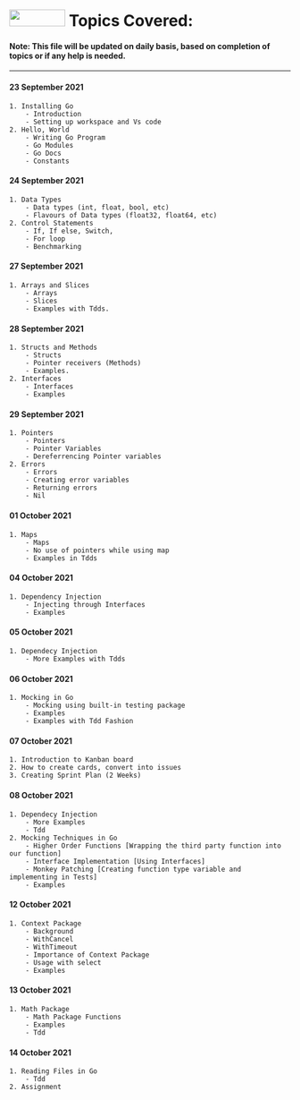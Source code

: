 # <img src="https://golang.org/lib/godoc/images/go-logo-blue.svg" width="100" height="30"> Topics Covered:
#### **Note:** This file will be updated on daily basis, based on completion of topics or if any help is needed.

---

#### 23 September 2021
    1. Installing Go 
        - Introduction
        - Setting up workspace and Vs code
    2. Hello, World
        - Writing Go Program
        - Go Modules
        - Go Docs
        - Constants

#### 24 September 2021
    1. Data Types
        - Data types (int, float, bool, etc)
        - Flavours of Data types (float32, float64, etc)
    2. Control Statements
        - If, If else, Switch, 
        - For loop
        - Benchmarking

#### 27 September 2021
    1. Arrays and Slices
        - Arrays
        - Slices
        - Examples with Tdds.

#### 28 September 2021
    1. Structs and Methods
        - Structs
        - Pointer receivers (Methods)
        - Examples.
    2. Interfaces
        - Interfaces
        - Examples

#### 29 September 2021
    1. Pointers
        - Pointers
        - Pointer Variables
        - Dereferrencing Pointer variables
    2. Errors
        - Errors
        - Creating error variables
        - Returning errors
        - Nil

#### 01 October 2021
    1. Maps
        - Maps
        - No use of pointers while using map
        - Examples in Tdds

#### 04 October 2021
    1. Dependency Injection
        - Injecting through Interfaces
        - Examples

#### 05 October 2021
    1. Dependecy Injection
        - More Examples with Tdds

#### 06 October 2021
    1. Mocking in Go
        - Mocking using built-in testing package
        - Examples
        - Examples with Tdd Fashion

#### 07 October 2021
    1. Introduction to Kanban board
    2. How to create cards, convert into issues
    3. Creating Sprint Plan (2 Weeks)
	
#### 08 October 2021
	1. Dependecy Injection
		- More Examples
		- Tdd
	2. Mocking Techniques in Go
		- Higher Order Functions [Wrapping the third party function into our function]
		- Interface Implementation [Using Interfaces]
		- Monkey Patching [Creating function type variable and implementing in Tests]
		- Examples
		
#### 12 October 2021
	1. Context Package
		- Background 
		- WithCancel 
		- WithTimeout
		- Importance of Context Package
		- Usage with select
		- Examples
		
#### 13 October 2021
	1. Math Package
		- Math Package Functions
		- Examples
		- Tdd
		
#### 14 October 2021
	1. Reading Files in Go
		- Tdd
	2. Assignment
		